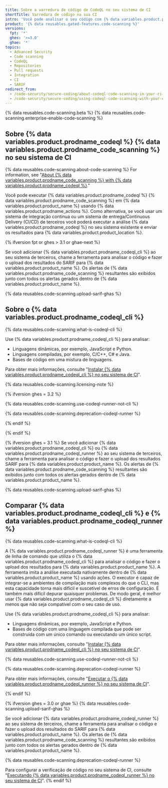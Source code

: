```yaml
---
title: Sobre a varredura de código de CodeQL no seu sistema de CI
shortTitle: Varredura de código na sua CI
intro: 'Você pode analisar o seu código com {% data variables.product.prodname_codeql %} em um sistema de integração contínua de terceiros e fazer o upload dos resultados para {% data variables.product.product_location %}. Os alertas de {% data variables.product.prodname_code_scanning %} resultantes são exibidos junto com todos os alertas gerados dentro de {% data variables.product.product_name %}.'
product: '{% data reusables.gated-features.code-scanning %}'
versions:
  fpt: '*'
  ghes: '>=3.0'
  ghae: '*'
topics:
  - Advanced Security
  - Code scanning
  - CodeQL
  - Repositories
  - Pull requests
  - Integration
  - CI
  - SARIF
redirect_from:
  - /code-security/secure-coding/about-codeql-code-scanning-in-your-ci-system
  - /code-security/secure-coding/using-codeql-code-scanning-with-your-existing-ci-system/about-codeql-code-scanning-in-your-ci-system
---
```


<!--UI-LINK: When GitHub Enterprise Server 3.1+ doesn't have GitHub Actions set up, the Security > Code scanning alerts view links to this article.-->

{% data reusables.code-scanning.beta %}
{% data reusables.code-scanning.enterprise-enable-code-scanning %}

## Sobre {% data variables.product.prodname_codeql %} {% data variables.product.prodname_code_scanning %} no seu sistema de CI

{% data reusables.code-scanning.about-code-scanning %} For information, see "[About {% data variables.product.prodname_code_scanning %} with {% data variables.product.prodname_codeql %}](/code-security/secure-coding/automatically-scanning-your-code-for-vulnerabilities-and-errors/about-code-scanning-with-codeql)."

Você pode executar {% data variables.product.prodname_codeql %} {% data variables.product.prodname_code_scanning %} em {% data variables.product.product_name %} usando {% data variables.product.prodname_actions %}. Como alternativa, se você usar um sistema de integração contínua ou um sistema de entrega/Continuous Delivery (CI/CD) de terceiros você poderá executar a análise {% data variables.product.prodname_codeql %} no seu sistema existente e enviar os resultados para {% data variables.product.product_location %}.

{% ifversion fpt or ghes > 3.1 or ghae-next %}
<!--Content for GitHub.com, GHAE next, and GHES 3.2 and onward. CodeQL CLI is the preferred method, and CodeQL runner is deprecated. -->

Se você adicionar {% data variables.product.prodname_codeql_cli %} ao seu sistema de terceiros, chame a ferramenta para analisar o código e fazer o upload dos resultados do SARIF para {% data variables.product.product_name %}. Os alertas de {% data variables.product.prodname_code_scanning %} resultantes são exibidos junto com todos os alertas gerados dentro de {% data variables.product.product_name %}.

{% data reusables.code-scanning.upload-sarif-ghas %}

## Sobre o {% data variables.product.prodname_codeql_cli %}

{% data reusables.code-scanning.what-is-codeql-cli %}

Use {% data variables.product.prodname_codeql_cli %} para analisar:

- Linguagens dinâmicas, por exemplo, JavaScript e Python.
- Linguagens compiladas, por exemplo, C/C++, C# e Java.
- Bases de código em uma mistura de linguagens.

Para obter mais informações, consulte "[Instalar {% data variables.product.prodname_codeql_cli %} no seu sistema de CI](/code-security/secure-coding/using-codeql-code-scanning-with-your-existing-ci-system/installing-codeql-cli-in-your-ci-system)".

{% data reusables.code-scanning.licensing-note %}

{% ifversion ghes = 3.2 %}
<!-- Content for GHES 3.2 only. CodeQL CLI 2.6.2, which introduces full feature parity between CodeQL CLI and CodeQL runner, is officially recommended for GHES 3.3+, so some people may need to use the CodeQL runner -->

{% data reusables.code-scanning.use-codeql-runner-not-cli %}

{% data reusables.code-scanning.deprecation-codeql-runner %}

{% endif %}

{% endif %}

<!--Content for GHES 3.1 only. Both CodeQL CLI and CodeQL runner are available -->
{% ifversion ghes = 3.1 %}
Se você adicionar {% data variables.product.prodname_codeql_cli %} ou {% data variables.product.prodname_codeql_runner %} ao seu sistema de terceiros, chame a ferramenta para analisar o código e fazer o upload dos resultados SARIF para {% data variables.product.product_name %}. Os alertas de {% data variables.product.prodname_code_scanning %} resultantes são exibidos junto com todos os alertas gerados dentro de {% data variables.product.product_name %}.

{% data reusables.code-scanning.upload-sarif-ghas %}

## Comparar {% data variables.product.prodname_codeql_cli %} e {% data variables.product.prodname_codeql_runner %}

{% data reusables.code-scanning.what-is-codeql-cli %}

A {% data variables.product.prodname_codeql_runner %} é uma ferramenta de linha de comando que utiliza o {% data variables.product.prodname_codeql_cli %} para analisar o código e fazer o upload dos resultados para {% data variables.product.product_name %}. A ferramenta imita a análise executada nativamente dentro de {% data variables.product.product_name %} usando ações. O executor é capaz de integrar-se a ambientes de compilação mais complexos do que o CLI, mas esta capacidade torna mais difícil e suscetível de erros de configuração. É também mais difícil depurar quaisquer problemas. De modo geral, é melhor usar {% data variables.product.prodname_codeql_cli %} diretamente a menos que não seja compatível com o seu caso de uso.

Use {% data variables.product.prodname_codeql_cli %} para analisar:

- Linguagens dinâmicas, por exemplo, JavaScript e Python.
- Bases de código com uma linguagem compilada que pode ser construída com um único comando ou executando um único script.

Para obter mais informações, consulte "[Instalar {% data variables.product.prodname_codeql_cli %} no seu sistema de CI](/code-security/secure-coding/using-codeql-code-scanning-with-your-existing-ci-system/installing-codeql-cli-in-your-ci-system)".

{% data reusables.code-scanning.use-codeql-runner-not-cli %}

{% data reusables.code-scanning.deprecation-codeql-runner %}

Para obter mais informações, consulte "[Executar o {% data variables.product.prodname_codeql_runner %} no seu sistema de CI](/code-security/secure-coding/running-codeql-runner-in-your-ci-system)".

{% endif %}

<!--Content for GHAE and GHES 3.0 only. Only CodeQL runner is available -->
{% ifversion ghes = 3.0 or ghae %}
{% data reusables.code-scanning.upload-sarif-ghas %}

Se você adicionar {% data variables.product.prodname_codeql_runner %} ao seu sistema de terceiros, chame a ferramenta para analisar o código e fazer o upload dos resultados do SARIF para {% data variables.product.product_name %}. Os alertas de {% data variables.product.prodname_code_scanning %} resultantes são exibidos junto com todos os alertas gerados dentro de {% data variables.product.product_name %}.

{% data reusables.code-scanning.deprecation-codeql-runner %}

Para configurar a verificação de código no seu sistema de CI, consulte "[Executando {% data variables.product.prodname_codeql_runner %} no seu sistema de CI](/code-security/secure-coding/running-codeql-runner-in-your-ci-system)".
{% endif %}
